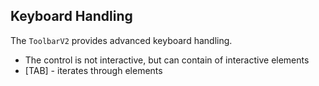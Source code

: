 ## Keyboard Handling

The `ToolbarV2` provides advanced keyboard handling.

- The control is not interactive, but can contain of interactive elements
- \[TAB\] - iterates through elements
